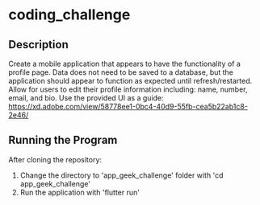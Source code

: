 # coding_challenge

## Description
Create a mobile application that appears to have the functionality of a profile page. Data does not need to be saved to a database, but the application should appear to function as expected until refresh/restarted. Allow for users to edit their profile information including: name, number, email, and bio. Use the provided UI as a guide: https://xd.adobe.com/view/58778ee1-0bc4-40d9-55fb-cea5b22ab1c8-2e46/ 

## Running the Program
After cloning the repository:
1. Change the directory to 'app_geek_challenge' folder with 'cd app_geek_challenge'
2. Run the application with 'flutter run'